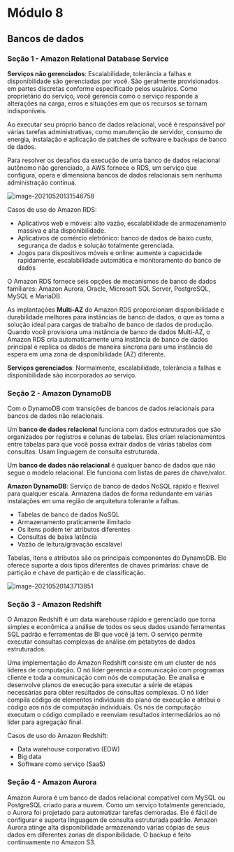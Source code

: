# Módulo 8

## Bancos de dados

### Seção 1 - Amazon Relational Database Service 

**Serviços não gerenciados**: Escalabilidade, tolerância a falhas e disponibilidade são gerenciadas por você. São geralmente provisionados em partes discretas conforme especificado pelos usuários. Como proprietário do serviço, você gerencia como o serviço responde a alterações na carga, erros e situações em que os recursos se tornam indisponíveis.

Ao executar seu próprio banco de dados relacional, você é responsável por várias tarefas administrativas, como manutenção de servidor, consumo de energia, instalação e aplicação de patches de software e backups de banco de dados.

Para resolver os desafios da execução de uma banco de dados relacional autônomo não gerenciado, a AWS fornece o RDS, um serviço que configura, opera e dimensiona bancos de dados relacionais sem nenhuma administração contínua.

![image-20210520131546758](C:\Users\Amanda\Documents\AWS\imagens\imagem-14.png)

Casos de uso do Amazon RDS:

- Aplicativos web e móveis: alto vazão, escalabilidade de armazenamento massiva e alta disponibilidade.
- Aplicativos de comércio eletrônico: banco de dados de baixo custo, segurança de dados e solução totalmente gerenciada.
- Jogos para dispositivos móveis e online: aumente a capacidade rapidamente, escalabilidade automática e monitoramento do banco de dados 

O Amazon RDS fornece seis opções de mecanismos de banco de dados  familiares: Amazon Aurora, Oracle, Microsoft SQL Server, PostgreSQL,  MySQL e MariaDB.

As implantações **Multi-AZ** do Amazon RDS proporcionam disponibilidade e durabilidade melhores para instâncias de banco de dados, o que as torna a solução ideal para  cargas de trabalho de banco de dados de produção. Quando você provisiona uma instância de banco de dados Multi-AZ, o Amazon RDS cria automaticamente uma instância de banco de dados  principal e replica os dados de maneira síncrona para uma instância de  espera em uma zona de disponibilidade (AZ) diferente.

**Serviços gerenciados**: Normalmente, escalabilidade, tolerância a falhas e disponibilidade são incorporados ao serviço. 



### Seção 2 - Amazon DynamoDB 

Com o DynamoDB com transições de bancos de dados relacionais para bancos de dados não relacionais.

Um **banco de dados relacional** funciona com dados estruturados que são organizados por registros e colunas de tabelas. Eles criam relacionamentos entre tabelas para que você possa extrair dados de várias tabelas com consultas. Usam linguagem de consulta estruturada.

Um **banco de dados não relacional** é qualquer banco de dados que não segue o modelo relacional. Ele funciona com listas de pares de chave/valor.  

**Amazon DynamoDB**: Serviço de banco de dados NoSQL rápido e flexível para qualquer escala. Armazena dados de forma redundante em várias instalações em uma região de arquitetura tolerante a falhas.

- Tabelas de banco de dados NoSQL
- Armazenamento praticamente ilimitado
- Os itens podem ter atributos diferentes
- Consultas de baixa latência
- Vazão de leitura/gravação escalável

Tabelas, itens e atributos são os principais componentes do DynamoDB. Ele oferece suporte a dois tipos diferentes de chaves primárias: chave de partição e chave de partição e de classificação. 

![image-20210520143713851](C:\Users\Amanda\Documents\AWS\imagens\imagem-15.png)





### Seção 3 - Amazon Redshift 

O Amazon Redshift é um data warehouse rápido e gerenciado que torna simples e econômica a análise de todos os seus dados usando ferramentas SQL padrão e ferramentas de BI que você já tem. O serviço permite executar consultas complexas de análise em petabytes de dados estruturados.

Uma implementação do Amazon Redshift consiste em um cluster de nós líderes de computação. O nó líder gerencia a comunicação com programas cliente e toda a comunicação com nós de computação. Ele analisa e desenvolve planos de execução para executar a série de etapas necessárias para obter resultados de consultas complexas. O nó líder compila código de elementos individuais do plano de execução e atribui o código aos nós de computação individuais. Os nós de computação executam o código compilado e reenviam resultados intermediários ao nó líder para agregação final.

Casos de uso do Amazon Redshift:

- Data warehouse corporativo (EDW)
- Big data
- Software como serviço (SaaS)



### Seção 4 - Amazon Aurora

Amazon Aurora é um banco de dados relacional compatível com MySQL ou PostgreSQL criado para a nuvem. Como um serviço totalmente gerenciado, o Aurora foi projetado para automatizar tarefas demoradas. Ele é fácil de configurar e suporta linguagem de consulta estruturada padrão. Amazon Aurora atinge alta disponibilidade armazenando várias cópias de seus dados em diferentes zonas de disponibilidade. O backup é feito continuamente no Amazon S3.

